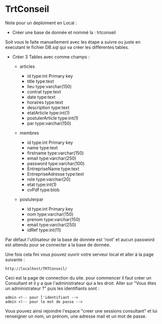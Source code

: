 # TrtConseil

Note pour un deploiment en Local :

- Créer une base de donnée et nommé la : trtconseil

Soit vous le faite manuellement avec les étape a suivre ou juste en executant le fichier DB.sql qui va créer les différentes tables.

- Créer 3 Tables avec comme champs :

  - articles

    - id type:int Primary key
    - title type:text
    - lieu type:varchar(150)
    - contrat type:text
    - date type:text
    - horaires type:text
    - description type:text
    - etatArticle type:int(1)
    - postulerArticle type:int(1)
    - par type:varchar(150)

  - membres

    - id type:int Primary key
    - name type:text
    - firstname type:varchar(150)
    - email type:varchar(250)
    - password type:varchar(100)
    - EntrepriseName type:text
    - EntrepriseAdresse type:text
    - role type:varchar(20)
    - etat type:int(1)
    - cvPdf type:blob

  - postulerpar
    - id type:int Primary key
    - nom type:varchar(150)
    - prenom type:varchar(150)
    - email type:varchar(250)
    - idRef type:int(11)

Par défaut l'utilisateur de la base de donnée est 'root' et aucun password est attendu pour se connecter a la base de donnée.

Une fois cela fini vous pouvez ouvrir votre serveur local et aller à la page suivante :

    http://localhost/TRTConseil/

Ceci est la page de connection du site. pour commencer il faut créer un Consultant et il y a que l'administrateur qui a les droit.
Aller sur "Vous êtes un administrateur ?" puis les identifiants sont :

    admin <!-- pour l'identifiant -->
    admin <!-- pour le mot de passe -->

Vous pouvez ainsi rejoindre l'espace "creer une sessions consultant" et lui renseigner un nom, un prénom, une adresse mail et un mot de passe.

